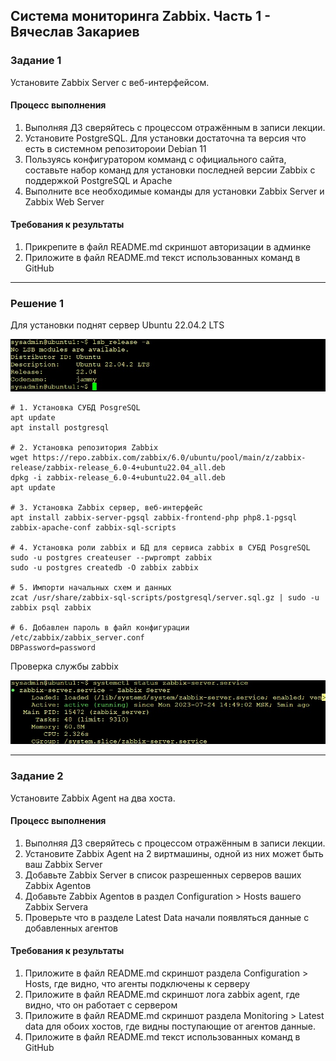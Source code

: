 ## Система мониторинга Zabbix. Часть 1 - Вячеслав Закариев

### Задание 1 

Установите Zabbix Server с веб-интерфейсом.

#### Процесс выполнения
1. Выполняя ДЗ сверяйтесь с процессом отражённым в записи лекции.
2. Установите PostgreSQL. Для установки достаточна та версия что есть в системном репозитороии Debian 11
3. Пользуясь конфигуратором комманд с официального сайта, составьте набор команд для установки последней версии Zabbix с поддержкой PostgreSQL и Apache
4. Выполните все необходимые команды для установки Zabbix Server и Zabbix Web Server

#### Требования к результаты 
1. Прикрепите в файл README.md скриншот авторизации в админке
2. Приложите в файл README.md текст использованных команд в GitHub

---

### Решение 1

Для установки поднят сервер Ubuntu 22.04.2 LTS

![ver](https://github.com/SlavaZakariev/netology/blob/f60fbdff14e9582da19c39ff1d46e6aa476f955c/monitoring/8.2_zabbix_part1/resources/zabbix1_1.1.jpg)

```
# 1. Установка СУБД PosgreSQL
apt update
apt install postgresql 

# 2. Установка репозитория Zabbix
wget https://repo.zabbix.com/zabbix/6.0/ubuntu/pool/main/z/zabbix-release/zabbix-release_6.0-4+ubuntu22.04_all.deb
dpkg -i zabbix-release_6.0-4+ubuntu22.04_all.deb
apt update

# 3. Установка Zabbix сервер, веб-интерфейс
apt install zabbix-server-pgsql zabbix-frontend-php php8.1-pgsql zabbix-apache-conf zabbix-sql-scripts

# 4. Установка роли zabbix и БД для сервиса zabbix в СУБД PosgreSQL
sudo -u postgres createuser --pwprompt zabbix
sudo -u postgres createdb -O zabbix zabbix

# 5. Импорти начальных схем и данных
zcat /usr/share/zabbix-sql-scripts/postgresql/server.sql.gz | sudo -u zabbix psql zabbix

# 6. Добавлен пароль в файл конфигурации /etc/zabbix/zabbix_server.conf
DBPassword=password

```

Проверка службы zabbix

![status](https://github.com/SlavaZakariev/netology/blob/f60fbdff14e9582da19c39ff1d46e6aa476f955c/monitoring/8.2_zabbix_part1/resources/zabbix1_1.2.jpg)

---
### Задание 2 

Установите Zabbix Agent на два хоста.

#### Процесс выполнения
1. Выполняя ДЗ сверяйтесь с процессом отражённым в записи лекции.
2. Установите Zabbix Agent на 2 виртмашины, одной из них может быть ваш Zabbix Server
3. Добавьте Zabbix Server в список разрешенных серверов ваших Zabbix Agentов
4. Добавьте Zabbix Agentов в раздел Configuration > Hosts вашего Zabbix Servera
5. Проверьте что в разделе Latest Data начали появляться данные с добавленных агентов

#### Требования к результаты 
1. Приложите в файл README.md скриншот раздела Configuration > Hosts, где видно, что агенты подключены к серверу
2. Приложите в файл README.md скриншот лога zabbix agent, где видно, что он работает с сервером
3. Приложите в файл README.md скриншот раздела Monitoring > Latest data для обоих хостов, где видны поступающие от агентов данные.
4. Приложите в файл README.md текст использованных команд в GitHub
